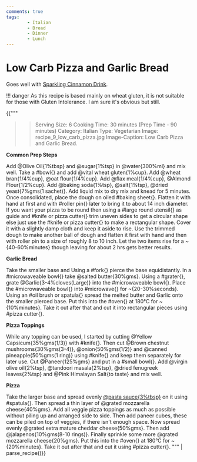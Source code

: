 ```yaml
---
comments: true
tags:
        - Italian
        - Bread
        - Dinner
        - Lunch
---
```


# Low Carb Pizza and Garlic Bread

Goes well with [Sparkling Cinnamon Drink](../Drinks/recipe_001_sparkling_cinnamon.md).

!!! danger
    As this recipe is based mainly on wheat gluten, it is not suitable for those with Gluten Intolerance. I am sure it's obvious but still.

{{"""
>> Serving Size:  6
>> Cooking Time: 30 minutes (Prep Time - 90 minutes)
>> Category: Italian
>> Type: Vegetarian
>> Image: recipe_9_low_carb_pizza.jpg
>> Image-Caption: Low Carb Pizza and Garlic Bread.

**Common Prep Steps**

Add @Olive Oil{1%tbsp} and @sugar{1%tsp} in @water{300%ml} and mix well.
Take a #bowl{} and add @vital wheat gluten{1%cup}.
Add @wheat bran{1/4%cup}, @oat flour{1/4%cup}.
Add @flax meal{1/4%cup}, @Almond Flour{1/2%cup}.
Add @baking soda{1%tsp}, @salt{1%tsp}, @dried yeast{7%gms(1 sachet)}.
Add liquid mix to dry mix and knead for 5 minutes.
Once consolidated, place the dough on oiled #baking sheet{}.
Flatten it with hand at first and with #roller pin{} later to bring it to about 14 inch diameter. 
If you want your pizza to be round then using a #large round utensil{} as guide and #knife or pizza cutter{} trim uneven sides to get a circular shape else just use the #knife or pizza cutter{} to make a rectangular shape.
Cover it with a slightly damp cloth and keep it aside to rise.
Use the trimmed dough to make another ball of dough and flatten it first with hand and then with roller pin to a size of roughly 8 to 10 inch.
Let the two items rise for a ~{40-60%minutes} though leaving for about 2 hrs gets better results.

**Garlic Bread**

Take the smaller base and Using a #fork{} pierce the base equidistantly.
In a #microwaveable bowl{} take @salted butter{30%gms}.
Using a #grater{}, grate @Garlic{3-4%cloves(Large)} into the #microwaveable bowl{}.
Place the #microwaveable bowl{} into #microwave{} for ~{20-30%seconds}.
Using an #oil brush or spatula{} spread the melted butter and Garlic onto the smaller pierced base.
Put this into the #oven{} at 180°C for ~{10%minutes}.
Take it out after that and cut it into rectangular pieces using #pizza cutter{}.

**Pizza  Toppings**

While any topping can be used, I started by cutting @Yellow Capsicum{35%gms(1/3)} with #knife{}.
Then cut @Brown chestnut mushrooms{30%gms(3-4)}, @onion{50%gms(1/2)} and @canned pineapple{50%gms(1 ring)} using #knife{} and keep them separately for later use.
Cut @Paneer{125%gms} and put in a #small bowl{}.
Add @virgin olive oil{2%tsp}, @tandoori masala{2%tsp}, @dried fenugreek leaves{2%tsp} and @Pink Himalayan Salt{to taste} and mix well.

**Pizza**

Take the larger base and spread evenly [@pasta sauce{3%tbsp}](https://kutt.it/pesto-sauce) on it using #spatula{}.
Then spread a thin layer of @grated mozzarella cheese{40%gms}.
Add all veggie pizza toppings as much as possible without piling up and arranged side to side.
Then add paneer cubes, these can be piled on top of veggies, if there isn't enough space.
Now spread evenly @grated extra mature cheddar cheese{50%gms}.
Then add @jalapenos{10%gms(8-10 rings)}.
Finally sprinkle some more @grated mozzarella cheese{20%gms}.
Put this into the #oven{} at 180°C for ~{20%minutes}.
Take it out after that and cut it using #pizza cutter{}.
""" | parse_recipe()}}
